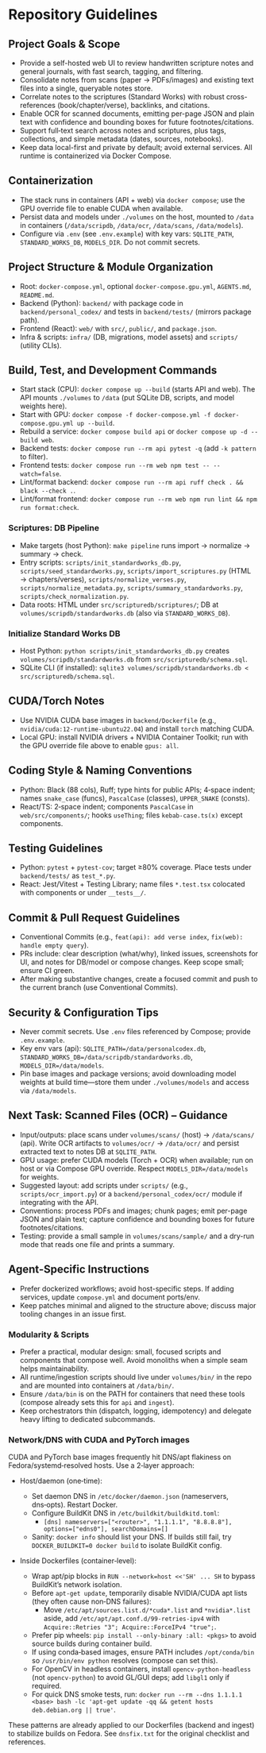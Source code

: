 # Repository Guidelines

## Project Goals & Scope
- Provide a self-hosted web UI to review handwritten scripture notes and general journals, with fast search, tagging, and filtering.
- Consolidate notes from scans (paper → PDFs/images) and existing text files into a single, queryable notes store.
- Correlate notes to the scriptures (Standard Works) with robust cross-references (book/chapter/verse), backlinks, and citations.
- Enable OCR for scanned documents, emitting per-page JSON and plain text with confidence and bounding boxes for future footnotes/citations.
- Support full‑text search across notes and scriptures, plus tags, collections, and simple metadata (dates, sources, notebooks).
- Keep data local-first and private by default; avoid external services. All runtime is containerized via Docker Compose.

## Containerization
- The stack runs in containers (API + web) via `docker compose`; use the GPU override file to enable CUDA when available.
- Persist data and models under `./volumes` on the host, mounted to `/data` in containers (`/data/scripdb`, `/data/ocr`, `/data/scans`, `/data/models`).
- Configure via `.env` (see `.env.example`) with key vars: `SQLITE_PATH`, `STANDARD_WORKS_DB`, `MODELS_DIR`. Do not commit secrets.

## Project Structure & Module Organization
- Root: `docker-compose.yml`, optional `docker-compose.gpu.yml`, `AGENTS.md`, `README.md`.
- Backend (Python): `backend/` with package code in `backend/personal_codex/` and tests in `backend/tests/` (mirrors package path).
- Frontend (React): `web/` with `src/`, `public/`, and `package.json`.
- Infra & scripts: `infra/` (DB, migrations, model assets) and `scripts/` (utility CLIs).

## Build, Test, and Development Commands
- Start stack (CPU): `docker compose up --build` (starts API and web). The API mounts `./volumes` to `/data` (put SQLite DB, scripts, and model weights here).
- Start with GPU: `docker compose -f docker-compose.yml -f docker-compose.gpu.yml up --build`.
- Rebuild a service: `docker compose build api` or `docker compose up -d --build web`.
- Backend tests: `docker compose run --rm api pytest -q` (add `-k pattern` to filter).
- Frontend tests: `docker compose run --rm web npm test -- --watch=false`.
- Lint/format backend: `docker compose run --rm api ruff check . && black --check .`.
- Lint/format frontend: `docker compose run --rm web npm run lint && npm run format:check`.

### Scriptures: DB Pipeline
- Make targets (host Python): `make pipeline` runs import → normalize → summary → check.
- Entry scripts: `scripts/init_standardworks_db.py`, `scripts/seed_standardworks.py`, `scripts/import_scriptures.py` (HTML → chapters/verses), `scripts/normalize_verses.py`, `scripts/normalize_metadata.py`, `scripts/summary_standardworks.py`, `scripts/check_normalization.py`.
- Data roots: HTML under `src/scripturedb/scriptures/`; DB at `volumes/scripdb/standardworks.db` (also via `STANDARD_WORKS_DB`).

### Initialize Standard Works DB
- Host Python: `python scripts/init_standardworks_db.py` creates `volumes/scripdb/standardworks.db` from `src/scripturedb/schema.sql`.
- SQLite CLI (if installed): `sqlite3 volumes/scripdb/standardworks.db < src/scripturedb/schema.sql`.

## CUDA/Torch Notes
- Use NVIDIA CUDA base images in `backend/Dockerfile` (e.g., `nvidia/cuda:12-runtime-ubuntu22.04`) and install `torch` matching CUDA.
- Local GPU: install NVIDIA drivers + NVIDIA Container Toolkit; run with the GPU override file above to enable `gpus: all`.

## Coding Style & Naming Conventions
- Python: Black (88 cols), Ruff; type hints for public APIs; 4‑space indent; names `snake_case` (funcs), `PascalCase` (classes), `UPPER_SNAKE` (consts).
- React/TS: 2‑space indent; components `PascalCase` in `web/src/components/`; hooks `useThing`; files `kebab-case.ts(x)` except components.

## Testing Guidelines
- Python: `pytest` + `pytest-cov`; target ≥80% coverage. Place tests under `backend/tests/` as `test_*.py`.
- React: Jest/Vitest + Testing Library; name files `*.test.tsx` colocated with components or under `__tests__/`.

## Commit & Pull Request Guidelines
- Conventional Commits (e.g., `feat(api): add verse index`, `fix(web): handle empty query`).
- PRs include: clear description (what/why), linked issues, screenshots for UI, and notes for DB/model or compose changes. Keep scope small; ensure CI green.
- After making substantive changes, create a focused commit and push to the current branch (use Conventional Commits).

## Security & Configuration Tips
- Never commit secrets. Use `.env` files referenced by Compose; provide `.env.example`.
- Key env vars (api): `SQLITE_PATH=/data/personalcodex.db`, `STANDARD_WORKS_DB=/data/scripdb/standardworks.db`, `MODELS_DIR=/data/models`.
- Pin base images and package versions; avoid downloading model weights at build time—store them under `./volumes/models` and access via `/data/models`.

## Next Task: Scanned Files (OCR) – Guidance
- Input/outputs: place scans under `volumes/scans/` (host) → `/data/scans/` (api). Write OCR artifacts to `volumes/ocr/` → `/data/ocr/` and persist extracted text to notes DB at `SQLITE_PATH`.
- GPU usage: prefer CUDA models (Torch + OCR) when available; run on host or via Compose GPU override. Respect `MODELS_DIR=/data/models` for weights.
- Suggested layout: add scripts under `scripts/` (e.g., `scripts/ocr_import.py`) or a `backend/personal_codex/ocr/` module if integrating with the API.
- Conventions: process PDFs and images; chunk pages; emit per-page JSON and plain text; capture confidence and bounding boxes for future footnotes/citations.
- Testing: provide a small sample in `volumes/scans/sample/` and a dry-run mode that reads one file and prints a summary.

## Agent-Specific Instructions
- Prefer dockerized workflows; avoid host-specific steps. If adding services, update `compose.yml` and document ports/env.
- Keep patches minimal and aligned to the structure above; discuss major tooling changes in an issue first.

### Modularity & Scripts
- Prefer a practical, modular design: small, focused scripts and components that compose well. Avoid monoliths when a simple seam helps maintainability.
- All runtime/ingestion scripts should live under `volumes/bin/` in the repo and are mounted into containers at `/data/bin/`.
- Ensure `/data/bin` is on the PATH for containers that need these tools (compose already sets this for `api` and `ingest`).
- Keep orchestrators thin (dispatch, logging, idempotency) and delegate heavy lifting to dedicated subcommands.

### Network/DNS with CUDA and PyTorch images
CUDA and PyTorch base images frequently hit DNS/apt flakiness on Fedora/systemd‑resolved hosts. Use a 2‑layer approach:

- Host/daemon (one‑time):
  - Set daemon DNS in `/etc/docker/daemon.json` (nameservers, dns‑opts). Restart Docker.
  - Configure BuildKit DNS in `/etc/buildkit/buildkitd.toml`:
    - `[dns] nameservers=["<router>", "1.1.1.1", "8.8.8.8"], options=["edns0"], searchDomains=[]`
  - Sanity: `docker info` should list your DNS. If builds still fail, try `DOCKER_BUILDKIT=0 docker build` to isolate BuildKit config.

- Inside Dockerfiles (container‑level):
  - Wrap apt/pip blocks in `RUN --network=host <<'SH' ... SH` to bypass BuildKit’s network isolation.
  - Before `apt-get update`, temporarily disable NVIDIA/CUDA apt lists (they often cause non‑DNS failures):
    - Move `/etc/apt/sources.list.d/*cuda*.list` and `*nvidia*.list` aside, add `/etc/apt/apt.conf.d/99-retries-ipv4` with `Acquire::Retries "3"; Acquire::ForceIPv4 "true";`.
  - Prefer pip wheels: `pip install --only-binary :all: <pkgs>` to avoid source builds during container build.
  - If using conda‑based images, ensure PATH includes `/opt/conda/bin` so `/usr/bin/env python` resolves (compose can set this).
  - For OpenCV in headless containers, install `opencv-python-headless` (not `opencv-python`) to avoid GL/GUI deps; add `libgl1` only if required.
  - For quick DNS smoke tests, run: `docker run --rm --dns 1.1.1.1 <base> bash -lc 'apt-get update -qq && getent hosts deb.debian.org || true'`.

These patterns are already applied to our Dockerfiles (backend and ingest) to stabilize builds on Fedora. See `dnsfix.txt` for the original checklist and references.
